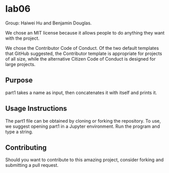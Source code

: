 # lab06

Group: Haiwei Hu and Benjamin Douglas.

We chose an MIT license because it allows people to do anything they want with the project.

We chose the Contributor Code of Conduct. Of the two default templates that GitHub suggested, the Contributor template is appropriate for projects of all size, while the alternative Citizen Code of Conduct is designed for large projects.

## Purpose
part1 takes a name as input, then concatenates it with itself and prints it. 

## Usage Instructions
The part1 file can be obtained by cloning or forking the repository. To use, we suggest opening part1 in a Jupyter environment. Run the program and type a string.

## Contributing
Should you want to contribute to this amazing project, consider forking and submitting a pull request.
